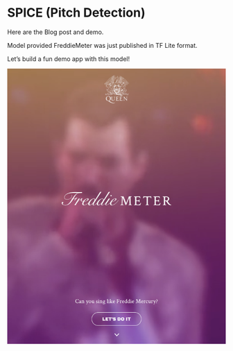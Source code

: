 # SPICE (Pitch Detection)

Here are the Blog post and demo.

Model provided FreddieMeter was just published in TF Lite format.

Let’s build a fun demo app with this model!

<p align="center">
 <img src="../images/screenshots/spice.png" width='680'/>
</p>